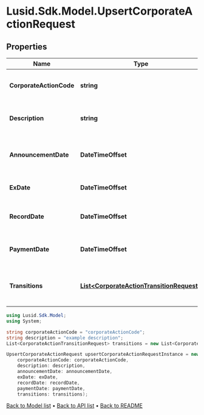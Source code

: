 # Lusid.Sdk.Model.UpsertCorporateActionRequest

## Properties

Name | Type | Description | Notes
------------ | ------------- | ------------- | -------------
**CorporateActionCode** | **string** | The unique identifier of this corporate action | 
**Description** | **string** | The description of the corporate action. | [optional] 
**AnnouncementDate** | **DateTimeOffset** | The announcement date of the corporate action | 
**ExDate** | **DateTimeOffset** | The ex date of the corporate action | 
**RecordDate** | **DateTimeOffset** | The record date of the corporate action | 
**PaymentDate** | **DateTimeOffset** | The payment date of the corporate action | 
**Transitions** | [**List&lt;CorporateActionTransitionRequest&gt;**](CorporateActionTransitionRequest.md) | The transitions that result from this corporate action | 

```csharp
using Lusid.Sdk.Model;
using System;

string corporateActionCode = "corporateActionCode";
string description = "example description";
List<CorporateActionTransitionRequest> transitions = new List<CorporateActionTransitionRequest>();

UpsertCorporateActionRequest upsertCorporateActionRequestInstance = new UpsertCorporateActionRequest(
    corporateActionCode: corporateActionCode,
    description: description,
    announcementDate: announcementDate,
    exDate: exDate,
    recordDate: recordDate,
    paymentDate: paymentDate,
    transitions: transitions);
```

[Back to Model list](../README.md#documentation-for-models) &#8226; [Back to API list](../README.md#documentation-for-api-endpoints) &#8226; [Back to README](../README.md)
